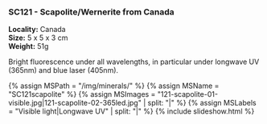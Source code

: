 
### <a name="SC121"></a> SC121 - Scapolite/Wernerite from Canada

**Locality:** Canada  
**Size:** 5 x 5 x 3 cm  
**Weight:** 51g  

Bright fluorescence under all wavelengths, in particular under longwave UV (365nm) and blue laser (405nm).

{% assign MSPath = "/img/minerals/" %}
{% assign MSName = "SC121scapolite" %}
{% assign MSImages = "121-scapolite-01-visible.jpg|121-scapolite-02-365led.jpg" | split: "|" %}
{% assign MSLabels = "Visible light|Longwave UV" | split: "|" %}
{% include slideshow.html %}


